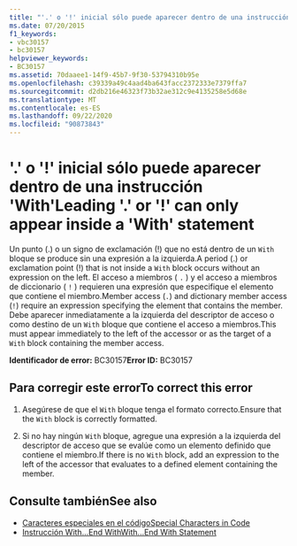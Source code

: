 ```yaml
---
title: "'.' o '!' inicial sólo puede aparecer dentro de una instrucción 'With'"
ms.date: 07/20/2015
f1_keywords:
- vbc30157
- bc30157
helpviewer_keywords:
- BC30157
ms.assetid: 70daaee1-14f9-45b7-9f30-53794310b95e
ms.openlocfilehash: c39339a49c4aad4ba643facc2372333e7379ffa7
ms.sourcegitcommit: d2db216e46323f73b32ae312c9e4135258e5d68e
ms.translationtype: MT
ms.contentlocale: es-ES
ms.lasthandoff: 09/22/2020
ms.locfileid: "90873843"
---
```

# <a name="leading--or--can-only-appear-inside-a-with-statement"></a><span data-ttu-id="e9d17-102">'.' o '!' inicial sólo puede aparecer dentro de una instrucción 'With'</span><span class="sxs-lookup"><span data-stu-id="e9d17-102">Leading '.' or '!' can only appear inside a 'With' statement</span></span>

<span data-ttu-id="e9d17-103">Un punto (.) o un signo de exclamación (!) que no está dentro de un `With` bloque se produce sin una expresión a la izquierda.</span><span class="sxs-lookup"><span data-stu-id="e9d17-103">A period (.) or exclamation point (!) that is not inside a `With` block occurs without an expression on the left.</span></span> <span data-ttu-id="e9d17-104">El acceso a miembros ( `.` ) y el acceso a miembros de diccionario ( `!` ) requieren una expresión que especifique el elemento que contiene el miembro.</span><span class="sxs-lookup"><span data-stu-id="e9d17-104">Member access (`.`) and dictionary member access (`!`) require an expression specifying the element that contains the member.</span></span> <span data-ttu-id="e9d17-105">Debe aparecer inmediatamente a la izquierda del descriptor de acceso o como destino de un `With` bloque que contiene el acceso a miembros.</span><span class="sxs-lookup"><span data-stu-id="e9d17-105">This must appear immediately to the left of the accessor or as the target of a `With` block containing the member access.</span></span>  
  
 <span data-ttu-id="e9d17-106">**Identificador de error:** BC30157</span><span class="sxs-lookup"><span data-stu-id="e9d17-106">**Error ID:** BC30157</span></span>  
  
## <a name="to-correct-this-error"></a><span data-ttu-id="e9d17-107">Para corregir este error</span><span class="sxs-lookup"><span data-stu-id="e9d17-107">To correct this error</span></span>  
  
1. <span data-ttu-id="e9d17-108">Asegúrese de que el `With` bloque tenga el formato correcto.</span><span class="sxs-lookup"><span data-stu-id="e9d17-108">Ensure that the `With` block is correctly formatted.</span></span>  
  
2. <span data-ttu-id="e9d17-109">Si no hay ningún `With` bloque, agregue una expresión a la izquierda del descriptor de acceso que se evalúe como un elemento definido que contiene el miembro.</span><span class="sxs-lookup"><span data-stu-id="e9d17-109">If there is no `With` block, add an expression to the left of the accessor that evaluates to a defined element containing the member.</span></span>  
  
## <a name="see-also"></a><span data-ttu-id="e9d17-110">Consulte también</span><span class="sxs-lookup"><span data-stu-id="e9d17-110">See also</span></span>

- [<span data-ttu-id="e9d17-111">Caracteres especiales en el código</span><span class="sxs-lookup"><span data-stu-id="e9d17-111">Special Characters in Code</span></span>](../../programming-guide/program-structure/special-characters-in-code.md)
- [<span data-ttu-id="e9d17-112">Instrucción With...End With</span><span class="sxs-lookup"><span data-stu-id="e9d17-112">With...End With Statement</span></span>](../statements/with-end-with-statement.md)

